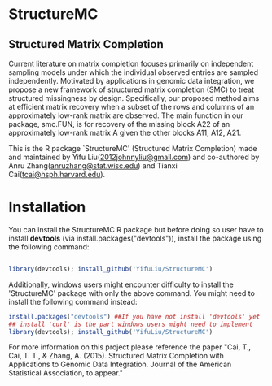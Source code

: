 # StructureMC
## Structured Matrix Completion
Current literature on matrix completion focuses primarily on independent sampling models under which the individual observed entries are sampled independently. Motivated by applications in genomic data integration, we propose a new framework of structured matrix completion (SMC) to treat structured missingness by design. Specifically, our proposed method aims at efficient matrix recovery when a subset of the rows and columns of an approximately low-rank matrix are observed. The main function in our package, smc.FUN, is for recovery of the missing block A22 of an approximately low-rank matrix A given the other blocks A11, A12, A21.

This is the R package `StructureMC' (Structured Matrix Completion) made and maintained by Yifu Liu(2012johnnyliu@gmail.com) and co-authored by Anru Zhang(anruzhang@stat.wisc.edu) and Tianxi Cai(tcai@hsph.harvard.edu).

# Installation

You can install the StructureMC R package but before doing so user have to install **devtools** (via install.packages("devtools")), install the package using the following command:



```r

library(devtools); install_github('YifuLiu/StructureMC')

```
Additionally, windows users might encounter difficulty to install the 'StructureMC' package with only the above command. You might need to install the following command instead:

```r
install.packages("devtools") ##If you have not install 'devtools' yet 
## install 'curl' is the part windows users might need to implement 
library(devtools); install_github('YifuLiu/StructureMC')

```



For more information on this project please reference the paper "Cai, T., Cai, T. T., & Zhang, A. (2015). Structured Matrix Completion with Applications to Genomic Data Integration. Journal of the American Statistical Association, to appear." 
